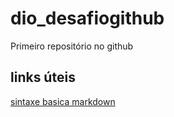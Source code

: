 # dio_desafiogithub
Primeiro repositório no github 
## links úteis
[sintaxe basica markdown](https://www.markdownguide.org/basic-syntax/)
